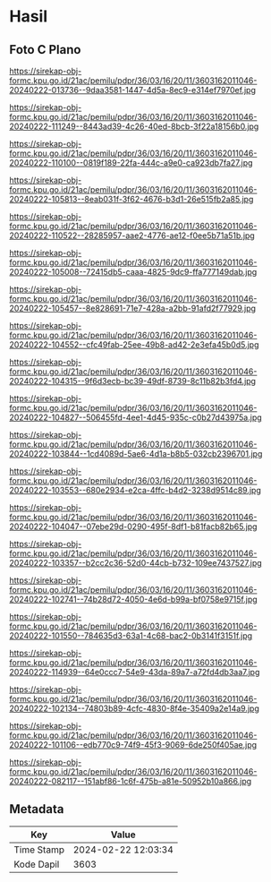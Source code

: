 # Hasil

## Foto C Plano

https://sirekap-obj-formc.kpu.go.id/21ac/pemilu/pdpr/36/03/16/20/11/3603162011046-20240222-013736--9daa3581-1447-4d5a-8ec9-e314ef7970ef.jpg

https://sirekap-obj-formc.kpu.go.id/21ac/pemilu/pdpr/36/03/16/20/11/3603162011046-20240222-111249--8443ad39-4c26-40ed-8bcb-3f22a18156b0.jpg

https://sirekap-obj-formc.kpu.go.id/21ac/pemilu/pdpr/36/03/16/20/11/3603162011046-20240222-110100--0819f189-22fa-444c-a9e0-ca923db7fa27.jpg

https://sirekap-obj-formc.kpu.go.id/21ac/pemilu/pdpr/36/03/16/20/11/3603162011046-20240222-105813--8eab031f-3f62-4676-b3d1-26e515fb2a85.jpg

https://sirekap-obj-formc.kpu.go.id/21ac/pemilu/pdpr/36/03/16/20/11/3603162011046-20240222-110522--28285957-aae2-4776-ae12-f0ee5b71a51b.jpg

https://sirekap-obj-formc.kpu.go.id/21ac/pemilu/pdpr/36/03/16/20/11/3603162011046-20240222-105008--72415db5-caaa-4825-9dc9-ffa777149dab.jpg

https://sirekap-obj-formc.kpu.go.id/21ac/pemilu/pdpr/36/03/16/20/11/3603162011046-20240222-105457--8e828691-71e7-428a-a2bb-91afd2f77929.jpg

https://sirekap-obj-formc.kpu.go.id/21ac/pemilu/pdpr/36/03/16/20/11/3603162011046-20240222-104552--cfc49fab-25ee-49b8-ad42-2e3efa45b0d5.jpg

https://sirekap-obj-formc.kpu.go.id/21ac/pemilu/pdpr/36/03/16/20/11/3603162011046-20240222-104315--9f6d3ecb-bc39-49df-8739-8c11b82b3fd4.jpg

https://sirekap-obj-formc.kpu.go.id/21ac/pemilu/pdpr/36/03/16/20/11/3603162011046-20240222-104827--506455fd-4ee1-4d45-935c-c0b27d43975a.jpg

https://sirekap-obj-formc.kpu.go.id/21ac/pemilu/pdpr/36/03/16/20/11/3603162011046-20240222-103844--1cd4089d-5ae6-4d1a-b8b5-032cb2396701.jpg

https://sirekap-obj-formc.kpu.go.id/21ac/pemilu/pdpr/36/03/16/20/11/3603162011046-20240222-103553--680e2934-e2ca-4ffc-b4d2-3238d9514c89.jpg

https://sirekap-obj-formc.kpu.go.id/21ac/pemilu/pdpr/36/03/16/20/11/3603162011046-20240222-104047--07ebe29d-0290-495f-8df1-b81facb82b65.jpg

https://sirekap-obj-formc.kpu.go.id/21ac/pemilu/pdpr/36/03/16/20/11/3603162011046-20240222-103357--b2cc2c36-52d0-44cb-b732-109ee7437527.jpg

https://sirekap-obj-formc.kpu.go.id/21ac/pemilu/pdpr/36/03/16/20/11/3603162011046-20240222-102741--74b28d72-4050-4e6d-b99a-bf0758e9715f.jpg

https://sirekap-obj-formc.kpu.go.id/21ac/pemilu/pdpr/36/03/16/20/11/3603162011046-20240222-101550--784635d3-63a1-4c68-bac2-0b3141f3151f.jpg

https://sirekap-obj-formc.kpu.go.id/21ac/pemilu/pdpr/36/03/16/20/11/3603162011046-20240222-114939--64e0ccc7-54e9-43da-89a7-a72fd4db3aa7.jpg

https://sirekap-obj-formc.kpu.go.id/21ac/pemilu/pdpr/36/03/16/20/11/3603162011046-20240222-102134--74803b89-4cfc-4830-8f4e-35409a2e14a9.jpg

https://sirekap-obj-formc.kpu.go.id/21ac/pemilu/pdpr/36/03/16/20/11/3603162011046-20240222-101106--edb770c9-74f9-45f3-9069-6de250f405ae.jpg

https://sirekap-obj-formc.kpu.go.id/21ac/pemilu/pdpr/36/03/16/20/11/3603162011046-20240222-082117--151abf86-1c6f-475b-a81e-50952b10a866.jpg


## Metadata

| Key        | Value               |
| ---------- | ------------------- |
| Time Stamp | 2024-02-22 12:03:34 |
| Kode Dapil | 3603                |



